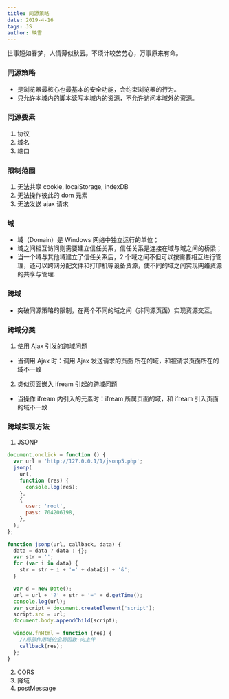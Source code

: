 ```yaml
---
title: 同源策略
date: 2019-4-16
tags: JS
author: 映雪
---
```


世事短如春梦，人情薄似秋云。不须计较苦劳心，万事原来有命。

<!--more-->

### 同源策略

- 是浏览器最核心也最基本的安全功能，会约束浏览器的行为。
- 只允许本域内的脚本读写本域内的资源，不允许访问本域外的资源。

### 同源要素

1. 协议
2. 域名
3. 端口

### 限制范围

1. 无法共享 cookie, localStorage, indexDB
2. 无法操作彼此的 dom 元素
3. 无法发送 ajax 请求

### 域

- 域（Domain）是 Windows 网络中独立运行的单位；
- 域之间相互访问则需要建立信任关系，信任关系是连接在域与域之间的桥梁；
- 当一个域与其他域建立了信任关系后，2 个域之间不但可以按需要相互进行管理，还可以跨网分配文件和打印机等设备资源，使不同的域之间实现网络资源的共享与管理.

### 跨域

- 突破同源策略的限制，在两个不同的域之间（非同源页面）实现资源交互。

### 跨域分类

1. 使用 Ajax 引发的跨域问题

- 当调用 Ajax 时：调用 Ajax 发送请求的页面 所在的域，和被请求页面所在的域不一致

2. 类似页面嵌入 ifream 引起的跨域问题

- 当操作 ifream 内引入的元素时：ifream 所属页面的域，和 ifream 引入页面的域不一致

### 跨域实现方法

1. JSONP

```js
document.onclick = function () {
  var url = 'http://127.0.0.1/1/jsonp5.php';
  jsonp(
    url,
    function (res) {
      console.log(res);
    },
    {
      user: 'root',
      pass: 704206198,
    },
  );
};

function jsonp(url, callback, data) {
  data = data ? data : {};
  var str = '';
  for (var i in data) {
    str = str + i + '=' + data[i] + '&';
  }

  var d = new Date();
  url = url + '?' + str + '=' + d.getTime();
  console.log(url);
  var script = document.createElement('script');
  script.src = url;
  document.body.appendChild(script);

  window.fnHtml = function (res) {
    //局部作用域的全局函数-向上传
    callback(res);
  };
}
```

2. CORS
3. 降域
4. postMessage

